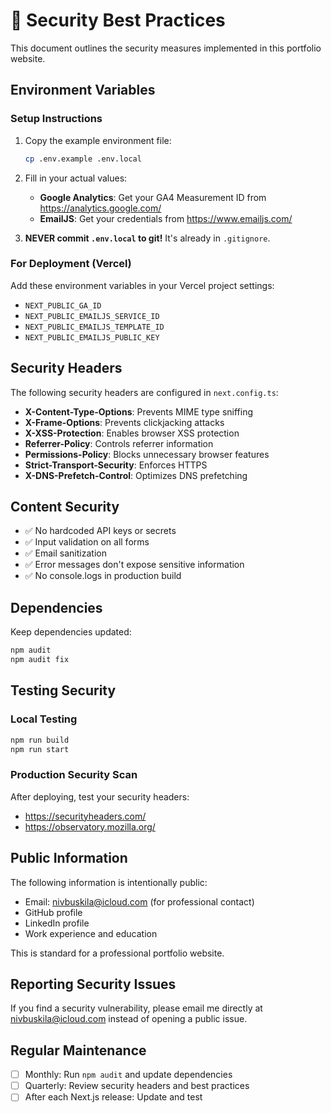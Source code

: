 # 🔐 Security Best Practices

This document outlines the security measures implemented in this portfolio website.

## Environment Variables

### Setup Instructions

1. Copy the example environment file:
   ```bash
   cp .env.example .env.local
   ```

2. Fill in your actual values:
   - **Google Analytics**: Get your GA4 Measurement ID from https://analytics.google.com/
   - **EmailJS**: Get your credentials from https://www.emailjs.com/

3. **NEVER commit `.env.local` to git!** It's already in `.gitignore`.

### For Deployment (Vercel)

Add these environment variables in your Vercel project settings:
- `NEXT_PUBLIC_GA_ID`
- `NEXT_PUBLIC_EMAILJS_SERVICE_ID`
- `NEXT_PUBLIC_EMAILJS_TEMPLATE_ID`
- `NEXT_PUBLIC_EMAILJS_PUBLIC_KEY`

## Security Headers

The following security headers are configured in `next.config.ts`:

- **X-Content-Type-Options**: Prevents MIME type sniffing
- **X-Frame-Options**: Prevents clickjacking attacks
- **X-XSS-Protection**: Enables browser XSS protection
- **Referrer-Policy**: Controls referrer information
- **Permissions-Policy**: Blocks unnecessary browser features
- **Strict-Transport-Security**: Enforces HTTPS
- **X-DNS-Prefetch-Control**: Optimizes DNS prefetching

## Content Security

- ✅ No hardcoded API keys or secrets
- ✅ Input validation on all forms
- ✅ Email sanitization
- ✅ Error messages don't expose sensitive information
- ✅ No console.logs in production build

## Dependencies

Keep dependencies updated:
```bash
npm audit
npm audit fix
```

## Testing Security

### Local Testing
```bash
npm run build
npm run start
```

### Production Security Scan
After deploying, test your security headers:
- https://securityheaders.com/
- https://observatory.mozilla.org/

## Public Information

The following information is intentionally public:
- Email: nivbuskila@icloud.com (for professional contact)
- GitHub profile
- LinkedIn profile
- Work experience and education

This is standard for a professional portfolio website.

## Reporting Security Issues

If you find a security vulnerability, please email me directly at nivbuskila@icloud.com instead of opening a public issue.

## Regular Maintenance

- [ ] Monthly: Run `npm audit` and update dependencies
- [ ] Quarterly: Review security headers and best practices
- [ ] After each Next.js release: Update and test
